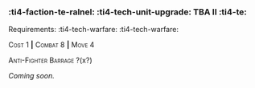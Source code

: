### :ti4-faction-te-ralnel: :ti4-tech-unit-upgrade: **TBA II** :ti4-te:

Requirements: :ti4-tech-warfare: :ti4-tech-warfare:

<span style="font-variant:small-caps;">Cost 1</span> __|__ <span style="font-variant:small-caps;">Combat 8</span> __|__ <span style="font-variant:small-caps;">Move 4</span>

<span style="font-variant:small-caps;">Anti-Fighter Barrage</span> ?(x?)

_Coming soon._
